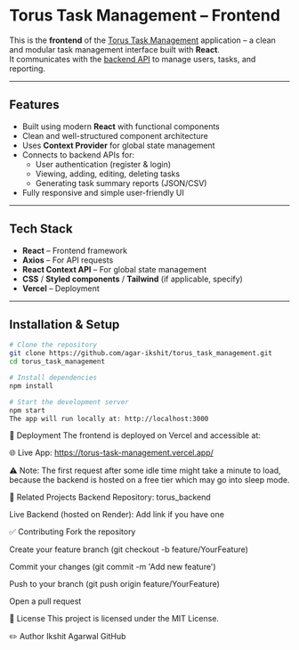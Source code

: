 #  Torus Task Management – Frontend

This is the **frontend** of the [Torus Task Management](https://github.com/agar-ikshit/torus_task_management) application – a clean and modular task management interface built with **React**.  
It communicates with the [backend API](https://github.com/agar-ikshit/torus_backend) to manage users, tasks, and reporting.

---

##  Features

- Built using modern **React** with functional components
- Clean and well-structured component architecture
- Uses **Context Provider** for global state management
- Connects to backend APIs for:
  - User authentication (register & login)
  - Viewing, adding, editing, deleting tasks
  - Generating task summary reports (JSON/CSV)
- Fully responsive and simple user-friendly UI

---

## Tech Stack

- **React** – Frontend framework
- **Axios** – For API requests
- **React Context API** – For global state management
- **CSS** / **Styled components** / **Tailwind** (if applicable, specify)
- **Vercel** – Deployment

---

##  Installation & Setup

```bash
# Clone the repository
git clone https://github.com/agar-ikshit/torus_task_management.git
cd torus_task_management

# Install dependencies
npm install

# Start the development server
npm start
The app will run locally at: http://localhost:3000

```

🚀 Deployment
The frontend is deployed on Vercel and accessible at:

🌐 Live App: https://torus-task-management.vercel.app/

⚠️ Note: The first request after some idle time might take a minute to load, because the backend is hosted on a free tier which may go into sleep mode.

🔗 Related Projects
Backend Repository: torus_backend

Live Backend (hosted on Render): Add link if you have one

✅ Contributing
Fork the repository

Create your feature branch (git checkout -b feature/YourFeature)

Commit your changes (git commit -m 'Add new feature')

Push to your branch (git push origin feature/YourFeature)

Open a pull request

📄 License
This project is licensed under the MIT License.

✏️ Author
Ikshit Agarwal
GitHub

